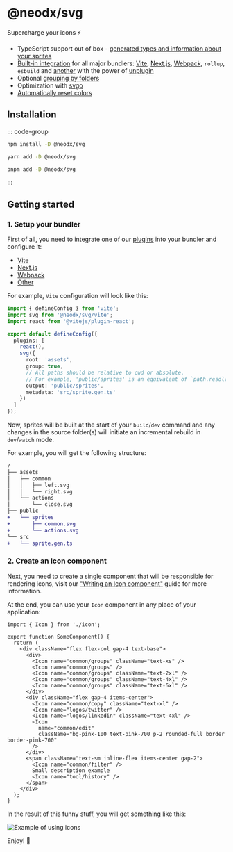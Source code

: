 # @neodx/svg

Supercharge your icons ⚡️

- TypeScript support out of box - [generated types and information about your sprites](./metadata.md)
- [Built-in integration](setup/index.md) for all major bundlers: [Vite](./setup/vite.md), [Next.js](./setup/next.md), [Webpack](./setup/webpack.md), `rollup`, `esbuild` and [another](./setup/other.md) with the power of [unplugin](https://github.com/unjs/unplugin)
- Optional [grouping by folders](./group-and-hash.md)
- Optimization with [svgo](./api/plugins/svgo.md)
- [Automatically reset colors](./colors-reset.md)

## Installation

::: code-group

```bash [npm]
npm install -D @neodx/svg
```

```bash [yarn]
yarn add -D @neodx/svg
```

```bash [pnpm]
pnpm add -D @neodx/svg
```

:::

## Getting started

### 1. Setup your bundler

First of all, you need to integrate one of our [plugins](./setup/) into your bundler and configure it:

- [Vite](./setup/vite.md)
- [Next.js](./setup/next.md)
- [Webpack](./setup/webpack.md)
- [Other](./setup/other.md)

For example, `Vite` configuration will look like this:

```typescript [vite.config.ts]
import { defineConfig } from 'vite';
import svg from '@neodx/svg/vite';
import react from '@vitejs/plugin-react';

export default defineConfig({
  plugins: [
    react(),
    svg({
      root: 'assets',
      group: true,
      // All paths should be relative to cwd or absolute.
      // For example, 'public/sprites' is an equivalent of `path.resolve(__dirname, 'public/sprites')`
      output: 'public/sprites',
      metadata: 'src/sprite.gen.ts'
    })
  ]
});
```

Now, sprites will be built at the start of your `build`/`dev` command and any changes in the source folder(s) will initiate an incremental rebuild in `dev`/`watch` mode.

For example, you will get the following structure:

```diff
/
├── assets
│   ├── common
│   │   ├── left.svg
│   │   └── right.svg
│   └── actions
│       └── close.svg
├── public
+   └── sprites
+       ├── common.svg
+       └── actions.svg
└── src
+   └── sprite.gen.ts
```

### 2. Create an Icon component

Next, you need to create a single component that will be responsible for rendering icons, visit our ["Writing an Icon component"](./writing-icon-component.md) guide for more information.

At the end, you can use your `Icon` component in any place of your application:

```tsx [some-component.tsx]
import { Icon } from './icon';

export function SomeComponent() {
  return (
    <div className="flex flex-col gap-4 text-base">
      <div>
        <Icon name="common/groups" className="text-xs" />
        <Icon name="common/groups" />
        <Icon name="common/groups" className="text-2xl" />
        <Icon name="common/groups" className="text-4xl" />
        <Icon name="common/groups" className="text-6xl" />
      </div>
      <div className="flex gap-4 items-center">
        <Icon name="common/copy" className="text-xl" />
        <Icon name="logos/twitter" />
        <Icon name="logos/linkedin" className="text-4xl" />
        <Icon
          name="common/edit"
          className="bg-pink-100 text-pink-700 p-2 rounded-full border border-pink-700"
        />
      </div>
      <span className="text-sm inline-flex items-center gap-2">
        <Icon name="common/filter" />
        Small description example
        <Icon name="tool/history" />
      </span>
    </div>
  );
}
```

In the result of this funny stuff, you will get something like this:

![Example of using icons](/crazy-svg-mix.png)

Enjoy! 🎉
